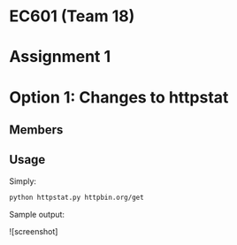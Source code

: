 # EC601 (Team 18)
# Assignment 1
# Option 1: Changes to httpstat

## Members

## Usage

Simply:

```bash
python httpstat.py httpbin.org/get
```

Sample output:

![screenshot]


